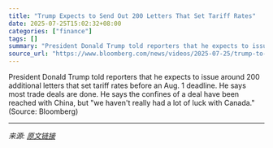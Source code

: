 ```yaml
---
title: "Trump Expects to Send Out 200 Letters That Set Tariff Rates"
date: 2025-07-25T15:02:32+08:00
categories: ["finance"]
tags: []
summary: "President Donald Trump told reporters that he expects to issue around 200 additional letters that set tariff rates before an Aug. 1 deadline. He says most trade deals are done. He says the confines of"
source_url: "https://www.bloomberg.com/news/videos/2025-07-25/trump-to-send-out-200-letters-that-set-tariff-rates-video"
---
```


President Donald Trump told reporters that he expects to issue around 200 additional letters that set tariff rates before an Aug. 1 deadline. He says most trade deals are done. He says the confines of a deal have been reached with China, but "we haven't really had a lot of luck with Canada." (Source: Bloomberg)

---

*来源: [原文链接](https://www.bloomberg.com/news/videos/2025-07-25/trump-to-send-out-200-letters-that-set-tariff-rates-video)*

